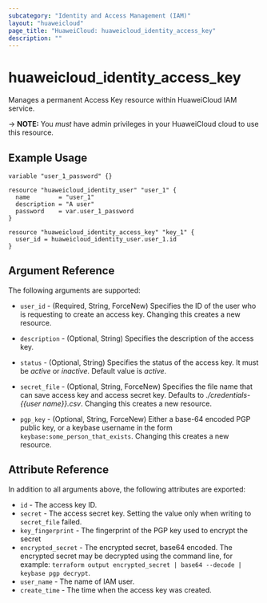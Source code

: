 ```yaml
---
subcategory: "Identity and Access Management (IAM)"
layout: "huaweicloud"
page_title: "HuaweiCloud: huaweicloud_identity_access_key"
description: ""
---
```


# huaweicloud_identity_access_key

Manages a permanent Access Key resource within HuaweiCloud IAM service.

-> **NOTE:** You *must* have admin privileges in your HuaweiCloud cloud to use this resource.

## Example Usage

```hcl
variable "user_1_password" {}

resource "huaweicloud_identity_user" "user_1" {
  name        = "user_1"
  description = "A user"
  password    = var.user_1_password
}

resource "huaweicloud_identity_access_key" "key_1" {
  user_id = huaweicloud_identity_user.user_1.id
}
```

## Argument Reference

The following arguments are supported:

* `user_id` - (Required, String, ForceNew) Specifies the ID of the user who is requesting to create an access key.
  Changing this creates a new resource.

* `description` - (Optional, String) Specifies the description of the access key.

* `status` - (Optional, String) Specifies the status of the access key. It must be *active* or *inactive*. Default value
  is *active*.

* `secret_file` - (Optional, String, ForceNew) Specifies the file name that can save access key and access secret key.
  Defaults to *./credentials-{{user name}}.csv*. Changing this creates a new resource.

* `pgp_key` - (Optional, String, ForceNew) Either a base-64 encoded PGP public key, or a keybase username in the form
  `keybase:some_person_that_exists`. Changing this creates a new resource.

## Attribute Reference

In addition to all arguments above, the following attributes are exported:

* `id` - The access key ID.
* `secret` - The access secret key. Setting the value only when writing to `secret_file` failed.
* `key_fingerprint` - The fingerprint of the PGP key used to encrypt the secret
* `encrypted_secret` - The encrypted secret, base64 encoded. The encrypted secret may be decrypted using the command
  line, for example: `terraform output encrypted_secret | base64 --decode | keybase pgp decrypt`.
* `user_name` - The name of IAM user.
* `create_time` - The time when the access key was created.
